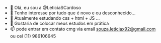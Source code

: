 - 👋 Olá, eu sou a @LeticiaSCardoso
- 👀 Tenho interesse por tudo que é novo e ou desconhecido...
- 🌱 Atualmente estudando css  +  html  + JS  ...
- 💞️ Gostaria de colocar meus estudos em prática
- 📫 pode entrar em contato cmg via email souza.leticiax92@gmail.com ou cel (11) 986106645

<!---
LeticiaSCardoso/LeticiaSCardoso is a ✨ special ✨ repository because its `README.md` (this file) appears on your GitHub profile.
You can click the Preview link to take a look at your changes.
--->
